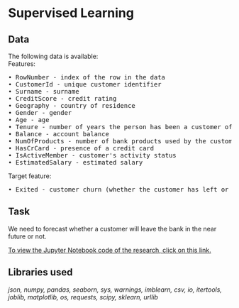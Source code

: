 # Supervised Learning
## Data
The following data is available:<br>
Features:
<pre>• RowNumber - index of the row in the data
• CustomerId - unique customer identifier
• Surname - surname
• CreditScore - credit rating
• Geography - country of residence
• Gender - gender
• Age - age
• Tenure - number of years the person has been a customer of the bank
• Balance - account balance
• NumOfProducts - number of bank products used by the customer
• HasCrCard - presence of a credit card
• IsActiveMember - customer's activity status
• EstimatedSalary - estimated salary</pre>

Target feature:
<pre>• Exited - customer churn (whether the customer has left or not)</pre>

## Task
We need to forecast whether a customer will leave the bank in the near future or not.

<a href="https://github.com/DimaDoesCode/Yandex_Practicum-Supervised_Learning/raw/master/supervised_learning/supervised_learning.ipynb">To view the Jupyter Notebook code of the research, click on this link.</a>

## Libraries used
<i>json, numpy, pandas, seaborn, sys, warnings, imblearn, csv, io, itertools, joblib, matplotlib, os, requests, scipy, sklearn, urllib</i>